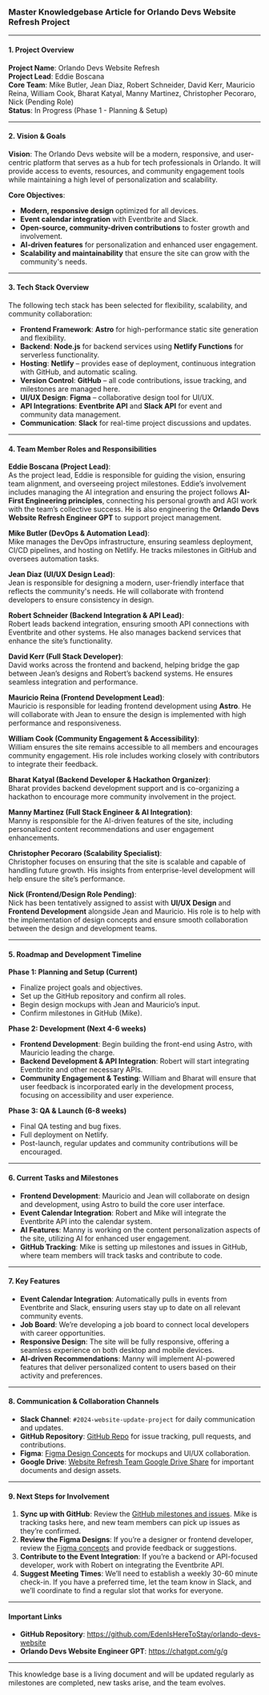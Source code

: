 ### **Master Knowledgebase Article for Orlando Devs Website Refresh Project**

---

#### **1. Project Overview**

**Project Name**: Orlando Devs Website Refresh  
**Project Lead**: Eddie Boscana  
**Core Team**: Mike Butler, Jean Diaz, Robert Schneider, David Kerr, Mauricio Reina, William Cook, Bharat Katyal, Manny Martinez, Christopher Pecoraro, Nick (Pending Role)  
**Status**: In Progress (Phase 1 - Planning & Setup)

---

#### **2. Vision & Goals**

**Vision**: The Orlando Devs website will be a modern, responsive, and user-centric platform that serves as a hub for tech professionals in Orlando. It will provide access to events, resources, and community engagement tools while maintaining a high level of personalization and scalability.  

**Core Objectives**:
- **Modern, responsive design** optimized for all devices.
- **Event calendar integration** with Eventbrite and Slack.
- **Open-source, community-driven contributions** to foster growth and involvement.
- **AI-driven features** for personalization and enhanced user engagement.
- **Scalability and maintainability** that ensure the site can grow with the community's needs.

---

#### **3. Tech Stack Overview**

The following tech stack has been selected for flexibility, scalability, and community collaboration:

- **Frontend Framework**: **Astro** for high-performance static site generation and flexibility.
- **Backend**: **Node.js** for backend services using **Netlify Functions** for serverless functionality.
- **Hosting**: **Netlify** – provides ease of deployment, continuous integration with GitHub, and automatic scaling.
- **Version Control**: **GitHub** – all code contributions, issue tracking, and milestones are managed here.
- **UI/UX Design**: **Figma** – collaborative design tool for UI/UX.
- **API Integrations**: **Eventbrite API** and **Slack API** for event and community data management.
- **Communication**: **Slack** for real-time project discussions and updates.

---

#### **4. Team Member Roles and Responsibilities**

**Eddie Boscana (Project Lead)**:  
As the project lead, Eddie is responsible for guiding the vision, ensuring team alignment, and overseeing project milestones. Eddie’s involvement includes managing the AI integration and ensuring the project follows **AI-First Engineering principles**, connecting his personal growth and AGI work with the team’s collective success. He is also engineering the **Orlando Devs Website Refresh Engineer GPT** to support project management.

**Mike Butler (DevOps & Automation Lead)**:  
Mike manages the DevOps infrastructure, ensuring seamless deployment, CI/CD pipelines, and hosting on Netlify. He tracks milestones in GitHub and oversees automation tasks.

**Jean Diaz (UI/UX Design Lead)**:  
Jean is responsible for designing a modern, user-friendly interface that reflects the community's needs. He will collaborate with frontend developers to ensure consistency in design.

**Robert Schneider (Backend Integration & API Lead)**:  
Robert leads backend integration, ensuring smooth API connections with Eventbrite and other systems. He also manages backend services that enhance the site’s functionality.

**David Kerr (Full Stack Developer)**:  
David works across the frontend and backend, helping bridge the gap between Jean’s designs and Robert’s backend systems. He ensures seamless integration and performance.

**Mauricio Reina (Frontend Development Lead)**:  
Mauricio is responsible for leading frontend development using **Astro**. He will collaborate with Jean to ensure the design is implemented with high performance and responsiveness.

**William Cook (Community Engagement & Accessibility)**:  
William ensures the site remains accessible to all members and encourages community engagement. His role includes working closely with contributors to integrate their feedback.

**Bharat Katyal (Backend Developer & Hackathon Organizer)**:  
Bharat provides backend development support and is co-organizing a hackathon to encourage more community involvement in the project.

**Manny Martinez (Full Stack Engineer & AI Integration)**:  
Manny is responsible for the AI-driven features of the site, including personalized content recommendations and user engagement enhancements.

**Christopher Pecoraro (Scalability Specialist)**:  
Christopher focuses on ensuring that the site is scalable and capable of handling future growth. His insights from enterprise-level development will help ensure the site’s performance.

**Nick (Frontend/Design Role Pending)**:  
Nick has been tentatively assigned to assist with **UI/UX Design** and **Frontend Development** alongside Jean and Mauricio. His role is to help with the implementation of design concepts and ensure smooth collaboration between the design and development teams.

---

#### **5. Roadmap and Development Timeline**

**Phase 1: Planning and Setup (Current)**  
- Finalize project goals and objectives.
- Set up the GitHub repository and confirm all roles.
- Begin design mockups with Jean and Mauricio’s input.
- Confirm milestones in GitHub (Mike).

**Phase 2: Development (Next 4-6 weeks)**  
- **Frontend Development**: Begin building the front-end using Astro, with Mauricio leading the charge.
- **Backend Development & API Integration**: Robert will start integrating Eventbrite and other necessary APIs.
- **Community Engagement & Testing**: William and Bharat will ensure that user feedback is incorporated early in the development process, focusing on accessibility and user experience.

**Phase 3: QA & Launch (6-8 weeks)**  
- Final QA testing and bug fixes.
- Full deployment on Netlify.
- Post-launch, regular updates and community contributions will be encouraged.

---

#### **6. Current Tasks and Milestones**

- **Frontend Development**: Mauricio and Jean will collaborate on design and development, using Astro to build the core user interface.
- **Event Calendar Integration**: Robert and Mike will integrate the Eventbrite API into the calendar system.
- **AI Features**: Manny is working on the content personalization aspects of the site, utilizing AI for enhanced user engagement.
- **GitHub Tracking**: Mike is setting up milestones and issues in GitHub, where team members will track tasks and contribute to code.

---

#### **7. Key Features**

- **Event Calendar Integration**: Automatically pulls in events from Eventbrite and Slack, ensuring users stay up to date on all relevant community events.
- **Job Board**: We’re developing a job board to connect local developers with career opportunities.
- **Responsive Design**: The site will be fully responsive, offering a seamless experience on both desktop and mobile devices.
- **AI-driven Recommendations**: Manny will implement AI-powered features that deliver personalized content to users based on their activity and preferences.
  
---

#### **8. Communication & Collaboration Channels**

- **Slack Channel**: `#2024-website-update-project` for daily communication and updates.
- **GitHub Repository**: [GitHub Repo](https://github.com/EdenIsHereToStay/orlando-devs-website) for issue tracking, pull requests, and contributions.
- **Figma**: [Figma Design Concepts](https://www.figma.com/design/8YAszYoGniXwG99w0ziIFb/ODevs-Site-Redesign?node-id=0-1&t=RFPEaETB1rgBv71n-1) for mockups and UI/UX collaboration.
- **Google Drive**: [Website Refresh Team Google Drive Share](https://drive.google.com/drive/folders/1jFHZytqWlEXaceykN9PhjTvrVudFRjez?usp=drive_link) for important documents and design assets.

---

#### **9. Next Steps for Involvement**

1. **Sync up with GitHub**: Review the [GitHub milestones and issues](https://github.com/OrlandoDevs/website/milestone/1). Mike is tracking tasks here, and new team members can pick up issues as they’re confirmed.
2. **Review the Figma Designs**: If you’re a designer or frontend developer, review the [Figma concepts](https://www.figma.com/design/8YAszYoGniXwG99w0ziIFb/ODevs-Site-Redesign?node-id=0-1&t=RFPEaETB1rgBv71n-1) and provide feedback or suggestions.
3. **Contribute to the Event Integration**: If you’re a backend or API-focused developer, work with Robert on integrating the Eventbrite API.
4. **Suggest Meeting Times**: We’ll need to establish a weekly 30-60 minute check-in. If you have a preferred time, let the team know in Slack, and we’ll coordinate to find a regular slot that works for everyone.

---

#### **Important Links**
- **GitHub Repository**: https://github.com/EdenIsHereToStay/orlando-devs-website
- **Orlando Devs Website Engineer GPT**: https://chatgpt.com/g/g

---

This knowledge base is a living document and will be updated regularly as milestones are completed, new tasks arise, and the team evolves.
